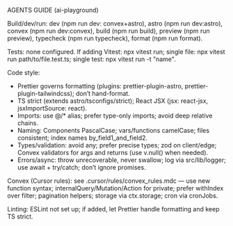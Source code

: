 AGENTS GUIDE (ai-playground)

Build/dev/run: dev (npm run dev: convex+astro), astro (npm run dev:astro), convex (npm run dev:convex), build (npm run build), preview (npm run preview), typecheck (npm run typecheck), format (npm run format).

Tests: none configured. If adding Vitest: npx vitest run; single file: npx vitest run path/to/file.test.ts; single test: npx vitest run -t "name".

Code style:

- Prettier governs formatting (plugins: prettier-plugin-astro, prettier-plugin-tailwindcss); don’t hand-format.
- TS strict (extends astro/tsconfigs/strict); React JSX (jsx: react-jsx, jsxImportSource: react).
- Imports: use @/\* alias; prefer type-only imports; avoid deep relative chains.
- Naming: Components PascalCase; vars/functions camelCase; files consistent; index names by_field1_and_field2.
- Types/validation: avoid any; prefer precise types; zod on client/edge; Convex validators for args and returns (use v.null() when needed).
- Errors/async: throw unrecoverable, never swallow; log via src/lib/logger; use await + try/catch; don’t ignore promises.

Convex (Cursor rules): see .cursor/rules/convex_rules.mdc — use new function syntax; internalQuery/Mutation/Action for private; prefer withIndex over filter; pagination helpers; storage via ctx.storage; cron via cronJobs.

Linting: ESLint not set up; if added, let Prettier handle formatting and keep TS strict.

